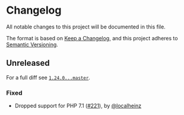 # Changelog

All notable changes to this project will be documented in this file.

The format is based on [Keep a Changelog](https://keepachangelog.com/en/1.0.0/), and this project adheres to [Semantic Versioning](https://semver.org/spec/v2.0.0.html).

## Unreleased

For a full diff see [`1.24.0...master`](https://github.com/localheinz/php-cs-fixer-config/compare/1.24.0...master).

### Fixed

* Dropped support for PHP 7.1 ([#221](https://github.com/localheinz/php-cs-fixer-config/pull/221)), by [@localheinz](https://github.com/localheinz)
